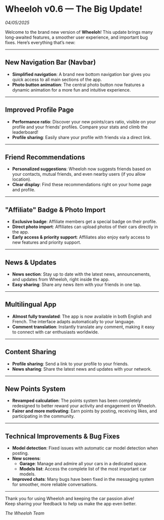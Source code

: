 # Wheeloh v0.6 — The Big Update!
*04/05/2025*

Welcome to the brand new version of **Wheeloh**! This update brings many long-awaited features, a smoother user experience, and important bug fixes. Here’s everything that’s new:

---

## New Navigation Bar (Navbar)

- **Simplified navigation**: A brand new bottom navigation bar gives you quick access to all main sections of the app.
- **Photo button animation**: The central photo button now features a dynamic animation for a more fun and intuitive experience.

---

## Improved Profile Page

- **Performance ratio**: Discover your new points/cars ratio, visible on your profile and your friends’ profiles. Compare your stats and climb the leaderboard!
- **Profile sharing**: Easily share your profile with friends via a direct link.

---

## Friend Recommendations

- **Personalized suggestions**: Wheeloh now suggests friends based on your contacts, mutual friends, and even nearby users (if you allow location).
- **Clear display**: Find these recommendations right on your home page and profile.

---

## "Affiliate" Badge & Photo Import

- **Exclusive badge**: Affiliate members get a special badge on their profile.
- **Direct photo import**: Affiliates can upload photos of their cars directly in the app.
- **Early access & priority support**: Affiliates also enjoy early access to new features and priority support.

---

## News & Updates

- **News section**: Stay up to date with the latest news, announcements, and updates from Wheeloh, right inside the app.
- **Easy sharing**: Share any news item with your friends in one tap.

---

## Multilingual App

- **Almost fully translated**: The app is now available in both English and French. The interface adapts automatically to your language.
- **Comment translation**: Instantly translate any comment, making it easy to connect with car enthusiasts worldwide.

---

## Content Sharing

- **Profile sharing**: Send a link to your profile to your friends.
- **News sharing**: Share the latest news and updates with your network.

---

## New Points System

- **Revamped calculation**: The points system has been completely redesigned to better reward your activity and engagement on Wheeloh.
- **Fairer and more motivating**: Earn points by posting, receiving likes, and participating in the community.

---

## Technical Improvements & Bug Fixes

- **Model detection**: Fixed issues with automatic car model detection when posting.
- **New screens**:
  - **Garage**: Manage and admire all your cars in a dedicated space.
  - **Models list**: Access the complete list of the most important car models.
- **Improved chats**: Many bugs have been fixed in the messaging system for smoother, more reliable conversations.

---

Thank you for using Wheeloh and keeping the car passion alive!  
Keep sharing your feedback to help us make the app even better.

*The Wheeloh Team*
